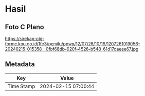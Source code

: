 # Hasil

## Foto C Plano

https://sirekap-obj-formc.kpu.go.id/1fe3/pemilu/ppwp/12/07/26/10/19/1207261019056-20240215-015358--0fbf68db-920f-4526-b548-61d17daeee67.jpg


## Metadata

| Key        | Value               |
| ---------- | ------------------- |
| Time Stamp | 2024-02-15 07:00:44 |



